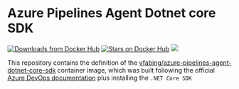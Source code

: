 # Azure Pipelines Agent Dotnet core SDK
[![Downloads from Docker Hub](https://img.shields.io/docker/pulls/vfabing/azure-pipelines-agent-dotnet-core-sdk.svg)](https://hub.docker.com/r/vfabing/azure-pipelines-agent-dotnet-core-sdk)
[![Stars on Docker Hub](https://img.shields.io/docker/stars/vfabing/azure-pipelines-agent-dotnet-core-sdk.svg)](https://hub.docker.com/r/vfabing/azure-pipelines-agent-dotnet-core-sdk)
[![](https://images.microbadger.com/badges/image/vfabing/azure-pipelines-agent-dotnet-core-sdk.svg)](https://microbadger.com/images/vfabing/azure-pipelines-agent-dotnet-core-sdk "Get your own image badge on microbadger.com")

This repository contains the definition of the [vfabing/azure-pipelines-agent-dotnet-core-sdk](https://hub.docker.com/r/vfabing/azure-pipelines-agent-dotnet-core-sdk) container image, which was built following the official [Azure DevOps documentation](https://docs.microsoft.com/en-us/azure/devops/pipelines/agents/docker?view=azure-devops#linux) plus installing the `.NET Core SDK`

